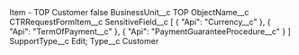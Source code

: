 <?xml version="1.0" encoding="UTF-8"?>
<CustomMetadata xmlns="http://soap.sforce.com/2006/04/metadata" xmlns:xsi="http://www.w3.org/2001/XMLSchema-instance" xmlns:xsd="http://www.w3.org/2001/XMLSchema">
    <label>Item - TOP Customer</label>
    <protected>false</protected>
    <values>
        <field>BusinessUnit__c</field>
        <value xsi:type="xsd:string">TOP</value>
    </values>
    <values>
        <field>ObjectName__c</field>
        <value xsi:type="xsd:string">CTRRequestFormItem__c</value>
    </values>
    <values>
        <field>SensitiveField__c</field>
        <value xsi:type="xsd:string">[
    {
        &quot;Api&quot;: &quot;Currency__c&quot;
    },
    {
        &quot;Api&quot;: &quot;TermOfPayment__c&quot;
    },
    {
        &quot;Api&quot;: &quot;PaymentGuaranteeProcedure__c&quot;
    }
]</value>
    </values>
    <values>
        <field>SupportType__c</field>
        <value xsi:type="xsd:string">Edit;</value>
    </values>
    <values>
        <field>Type__c</field>
        <value xsi:type="xsd:string">Customer</value>
    </values>
</CustomMetadata>
